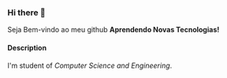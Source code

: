 ### Hi there 👋

Seja Bem-vindo ao meu github **Aprendendo Novas Tecnologias!**

#### Description

I'm student of *Computer Science and Engineering*.


<!--
**DagmarMpheio/DagmarMpheio** is a ✨ _special_ ✨ repository because its `README.md` (this file) appears on your GitHub profile.

Here are some ideas to get you started:

- 🔭 I’m currently working on ...
- 🌱 I’m currently learning ...
- 👯 I’m looking to collaborate on ...
- 🤔 I’m looking for help with ...
- 💬 Ask me about ...
- 📫 How to reach me: ...
- 😄 Pronouns: ...
- ⚡ Fun fact: ...
-->
